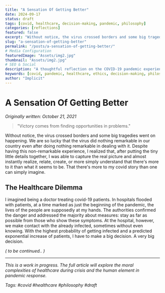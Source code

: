 ```yaml
---
title: "A Sensation Of Getting Better"
date: 2024-09-17
status: draft
tags: [covid, healthcare, decision-making, pandemic, philosophy]
categories: [reflections]
featured: false
excerpt: "Without notice, the virus crossed borders and some big tragedies went on happening. A reflection on pandemic experiences and the difficult decisions healthcare workers face."
slug: "a-sensation-of-getting-better"
permalink: "/posts/a-sensation-of-getting-better/"
# Media Configuration
featuredImage: "Assets/img2.jpg"
thumbnail: "Assets/img2.jpg"
# SEO & Social
description: "A thoughtful reflection on the COVID-19 pandemic experience and the moral dilemmas faced by healthcare professionals during crisis."
keywords: [covid, pandemic, healthcare, ethics, decision-making, philosophy]
author: "Implicit"
---
```


# A Sensation Of Getting Better

*Originally written: October 21, 2021*

> "Victory comes from finding opportunities in problems."

Without notice, the virus crossed borders and some big tragedies went on happening. We are so lucky that the virus did nothing remarkable in our country even after doing nothing remarkable in dealing with it. Despite having this non-remarkable experience, I realized that, after putting the tiny little details together, I was able to capture the real picture and almost instantly realize, relate, create, or more simply understand that there's more to it than what it seems to be. That there's more to my covid story than one can simply imagine.

## The Healthcare Dilemma

I imagined being a doctor treating covid-19 patients. In hospitals flooded with patients, at a time marked as just the beginning of the pandemic, the lives of the people are supposedly at my hands. The authorities confirmed the danger and addressed the majority about measures: stay as far as possible from those who show these symptoms. At the hospital, however, we make contact with the already infected, sometimes without even knowing. With the highest probability of getting infected and a predicted exponential increase of patients, I have to make a big decision. A very big decision.

*( to be continued.. )*

---

*This is a work in progress. The full article will explore the moral complexities of healthcare during crisis and the human element in pandemic response.*

*Tags: #covid #healthcare #philosophy #draft*
